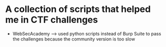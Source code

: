 # A collection of scripts that helped me in CTF challenges
- WebSecAcademy --> used python scripts instead of Burp Suite to pass the challenges because the community version is too slow
